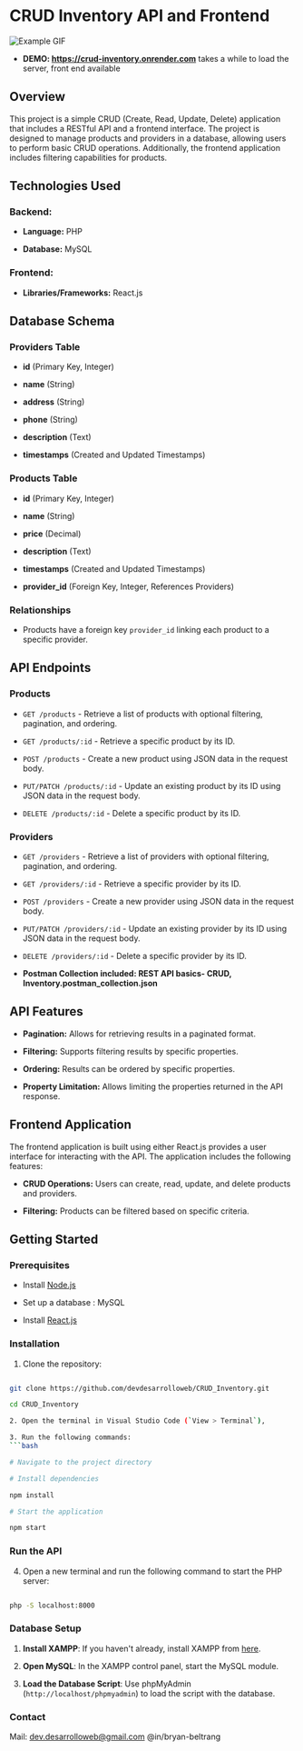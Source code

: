 
  
  

# CRUD Inventory API and Frontend

![Example GIF](public//Inventory.gif)

-  **DEMO: https://crud-inventory.onrender.com**
takes a while to load the server, front end available

## Overview

  

This project is a simple CRUD (Create, Read, Update, Delete) application that includes a RESTful API and a frontend interface. The project is designed to manage products and providers in a database, allowing users to perform basic CRUD operations. Additionally, the frontend application includes filtering capabilities for products.

  

## Technologies Used

  

### Backend:

-  **Language:** PHP

-  **Database:** MySQL

  

### Frontend:

-  **Libraries/Frameworks:** React.js

  

## Database Schema

  

### Providers Table

-  **id** (Primary Key, Integer)

-  **name** (String)

-  **address** (String)

-  **phone** (String)

-  **description** (Text)

-  **timestamps** (Created and Updated Timestamps)

  

### Products Table

-  **id** (Primary Key, Integer)

-  **name** (String)

-  **price** (Decimal)

-  **description** (Text)

-  **timestamps** (Created and Updated Timestamps)

-  **provider_id** (Foreign Key, Integer, References Providers)

  

### Relationships

- Products have a foreign key `provider_id` linking each product to a specific provider.

  

## API Endpoints

  

### Products

-  `GET /products` - Retrieve a list of products with optional filtering, pagination, and ordering.

-  `GET /products/:id` - Retrieve a specific product by its ID.

-  `POST /products` - Create a new product using JSON data in the request body.

-  `PUT/PATCH /products/:id` - Update an existing product by its ID using JSON data in the request body.

-  `DELETE /products/:id` - Delete a specific product by its ID.

  

### Providers

-  `GET /providers` - Retrieve a list of providers with optional filtering, pagination, and ordering.

-  `GET /providers/:id` - Retrieve a specific provider by its ID.

-  `POST /providers` - Create a new provider using JSON data in the request body.

-  `PUT/PATCH /providers/:id` - Update an existing provider by its ID using JSON data in the request body.

-  `DELETE /providers/:id` - Delete a specific provider by its ID.

-  **Postman Collection included: REST API basics- CRUD, Inventory.postman_collection.json**

## API Features

-  **Pagination:** Allows for retrieving results in a paginated format.

-  **Filtering:** Supports filtering results by specific properties.

-  **Ordering:** Results can be ordered by specific properties.

-  **Property Limitation:** Allows limiting the properties returned in the API response.

  

## Frontend Application

  

The frontend application is built using either React.js provides a user interface for interacting with the API. The application includes the following features:

-  **CRUD Operations:** Users can create, read, update, and delete products and providers.

-  **Filtering:** Products can be filtered based on specific criteria.

  

## Getting Started

  

### Prerequisites

- Install [Node.js](https://nodejs.org/)

- Set up a database : MySQL

- Install [React.js](https://reactjs.org/)

  

### Installation

  

1. Clone the repository:

```bash

git clone https://github.com/devdesarrolloweb/CRUD_Inventory.git

cd CRUD_Inventory

2. Open the terminal in Visual Studio Code (`View > Terminal`), 

3. Run the following commands:
```bash

# Navigate to the project directory

# Install dependencies

npm install

# Start the application

npm start

```

  
### Run the API

  

4. Open a new terminal and run the following command to start the PHP server:

  

```bash

php -S localhost:8000

```

  

### Database Setup

  

1.  **Install XAMPP**: If you haven't already, install XAMPP from [here](https://www.apachefriends.org/index.html).

  

2.  **Open MySQL**: In the XAMPP control panel, start the MySQL module.

  

3.  **Load the Database Script**: Use phpMyAdmin (`http://localhost/phpmyadmin`) to load the script with the database.

### Contact
Mail: [dev.desarrolloweb@gmail.com](mailto:dev.desarrolloweb@gmail.com) @in/bryan-beltrang